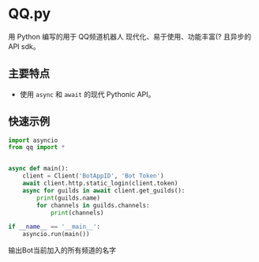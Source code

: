 # QQ.py

用 Python 编写的用于 QQ频道机器人 现代化、易于使用、功能丰富(? 且异步的 API sdk。

## 主要特点

- 使用 ``async`` 和 ``await`` 的现代 Pythonic API。

## 快速示例
```python
import asyncio
from qq import *


async def main():
    client = Client('BotAppID', 'Bot Token')
    await client.http.static_login(client.token)
    async for guilds in await client.get_guilds():
        print(guilds.name)
        for channels in guilds.channels:
            print(channels)

if __name__ == '__main__':
    asyncio.run(main())
```
输出Bot当前加入的所有频道的名字